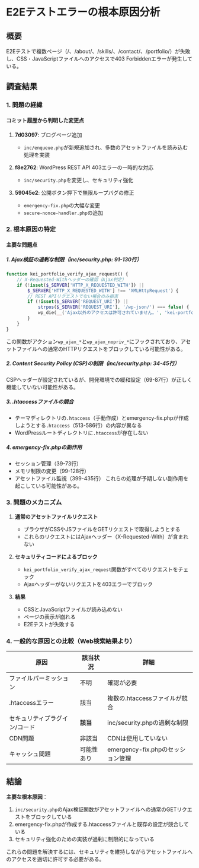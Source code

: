 # E2Eテストエラーの根本原因分析

## 概要
E2Eテストで複数ページ（/、/about/、/skills/、/contact/、/portfolio/）が失敗し、CSS・JavaScriptファイルへのアクセスで403 Forbiddenエラーが発生している。

## 調査結果

### 1. 問題の経緯

#### コミット履歴から判明した変更点
1. **7d03097**: ブログページ追加
   - `inc/enqueue.php`が新規追加され、多数のアセットファイルを読み込む処理を実装

2. **f8e2762**: WordPress REST API 403エラーの一時的な対応
   - `inc/security.php`を変更し、セキュリティ強化

3. **59045e2**: 公開ボタン押下で無限ループバグの修正
   - `emergency-fix.php`の大幅な変更
   - `secure-nonce-handler.php`の追加

### 2. 根本原因の特定

#### 主要な問題点

##### 1. Ajax検証の過剰な制限（inc/security.php: 91-130行）
```php
function kei_portfolio_verify_ajax_request() {
    // X-Requested-Withヘッダーの確認（Ajax判定）
    if (!isset($_SERVER['HTTP_X_REQUESTED_WITH']) || 
        $_SERVER['HTTP_X_REQUESTED_WITH'] !== 'XMLHttpRequest') {
        // REST APIリクエストでない場合のみ拒否
        if (!isset($_SERVER['REQUEST_URI']) || 
            strpos($_SERVER['REQUEST_URI'], '/wp-json/') === false) {
            wp_die(__('Ajax以外のアクセスは許可されていません。', 'kei-portfolio'), 403);
        }
    }
}
```
この関数がアクション`wp_ajax_*`と`wp_ajax_nopriv_*`にフックされており、アセットファイルへの通常のHTTPリクエストをブロックしている可能性がある。

##### 2. Content Security Policy (CSP)の制限（inc/security.php: 34-45行）
CSPヘッダーが設定されているが、開発環境での緩和設定（69-87行）が正しく機能していない可能性がある。

##### 3. .htaccessファイルの競合
- テーマディレクトリの`.htaccess`（手動作成）とemergency-fix.phpが作成しようとする`.htaccess`（513-586行）の内容が異なる
- WordPressルートディレクトリに`.htaccess`が存在しない

##### 4. emergency-fix.phpの副作用
- セッション管理（39-73行）
- メモリ制限の変更（99-128行）
- アセットファイル監視（399-435行）
これらの処理が予期しない副作用を起こしている可能性がある。

### 3. 問題のメカニズム

1. **通常のアセットファイルリクエスト**
   - ブラウザがCSSやJSファイルをGETリクエストで取得しようとする
   - これらのリクエストにはAjaxヘッダー（X-Requested-With）が含まれない

2. **セキュリティコードによるブロック**
   - `kei_portfolio_verify_ajax_request`関数がすべてのリクエストをチェック
   - Ajaxヘッダーがないリクエストを403エラーでブロック

3. **結果**
   - CSSとJavaScriptファイルが読み込めない
   - ページの表示が崩れる
   - E2Eテストが失敗する

### 4. 一般的な原因との比較（Web検索結果より）

| 原因 | 該当状況 | 詳細 |
|------|----------|------|
| ファイルパーミッション | 不明 | 確認が必要 |
| .htaccessエラー | 該当 | 複数の.htaccessファイルが競合 |
| セキュリティプラグイン/コード | **該当** | inc/security.phpの過剰な制限 |
| CDN問題 | 非該当 | CDNは使用していない |
| キャッシュ問題 | 可能性あり | emergency-fix.phpのセッション管理 |

## 結論

**主要な根本原因**：
1. `inc/security.php`のAjax検証関数がアセットファイルへの通常のGETリクエストをブロックしている
2. emergency-fix.phpが作成する.htaccessファイルと既存の設定が競合している
3. セキュリティ強化のための実装が過剰に制限的になっている

これらの問題を解決するには、セキュリティを維持しながらアセットファイルへのアクセスを適切に許可する必要がある。
